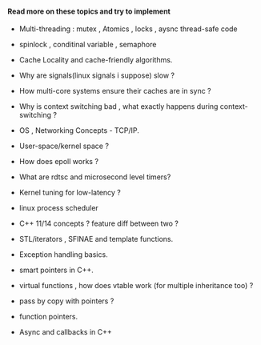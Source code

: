 #### Read more on these topics and try to implement

* Multi-threading : mutex , Atomics , locks , aysnc thread-safe code
* spinlock , conditinal variable , semaphore
* Cache Locality and cache-friendly algorithms.

* Why are signals(linux signals i suppose) slow ?
* How multi-core systems ensure their caches are in sync ?
* Why is context switching bad , what exactly happens during context-switching ?
* OS , Networking Concepts - TCP/IP.
* User-space/kernel space ?
* How does epoll works ?
* What are rdtsc and microsecond level timers?
* Kernel tuning for low-latency ?
* linux process scheduler

* C++ 11/14 concepts ? feature diff between two ?
* STL/iterators , SFINAE and template functions.
* Exception handling basics.
* smart pointers in C++.
* virtual functions , how does vtable work (for multiple inheritance too) ?
* pass by copy with pointers ?
* function pointers.
* Async and callbacks in C++

